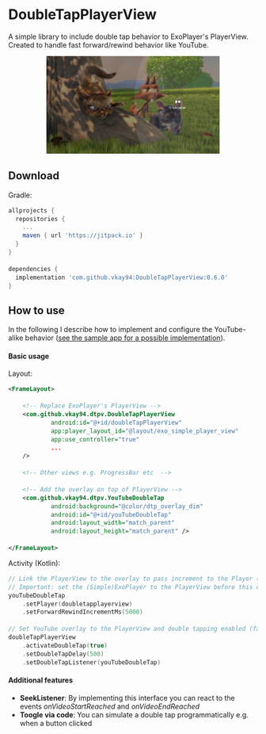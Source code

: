 DoubleTapPlayerView
=====

A simple library to include double tap behavior to ExoPlayer's PlayerView. 
Created to handle fast forward/rewind behavior like YouTube.

<p align="center">
    <img src="github/youtube_preview.png" alt="youtube_preview" width="350"/>
</p>

Download
--------
Gradle:

```gradle
allprojects {
  repositories {
    ...
    maven { url 'https://jitpack.io' }
  }
}

dependencies {
  implementation 'com.github.vkay94:DoubleTapPlayerView:0.6.0'
}
```

How to use
-------------------

In the following I describe how to implement and configure the YouTube-alike behavior
([see the sample app for a possible implementation][MainActivity]). 

#### Basic usage

Layout:

```xml
<FrameLayout>

    <!-- Replace ExoPlayer's PlayerView -->
    <com.github.vkay94.dtpv.DoubleTapPlayerView
            android:id="@+id/doubleTapPlayerView"
            app:player_layout_id="@layout/exo_simple_player_view"
            app:use_controller="true"
            ... 
    />

    <!-- Other views e.g. ProgressBar etc  -->

    <!-- Add the overlay on top of PlayerView -->
    <com.github.vkay94.dtpv.YouTubeDoubleTap
            android:background="@color/dtp_overlay_dim"
            android:id="@+id/youTubeDoubleTap"
            android:layout_width="match_parent"
            android:layout_height="match_parent" />

</FrameLayout>
```

Activity (Kotlin): 

```kotlin
// Link the PlayerView to the overlay to pass increment to the Player (seekTo)
// Important: set the (Simple)ExoPlayer to the PlayerView before this call
youTubeDoubleTap
    .setPlayer(doubletapplayerview)
    .setForwardRewindIncrementMs(5000)

// Set YouTube overlay to the PlayerView and double tapping enabled (false by default)
doubleTapPlayerView
    .activateDoubleTap(true)
    .setDoubleTapDelay(500)
    .setDoubleTapListener(youTubeDoubleTap)
```

#### Additional features

* **SeekListener**: By implementing this interface you can react to the 
                    events *onVideoStartReached* and *onVideoEndReached*          
* **Toogle via code**: You can simulate a double tap programmatically e.g. 
                    when a button clicked 

[PlayerDoubleTapListener]: https://github.com/vkay94/DoubleTapPlayerView/blob/master/doubletapplayerview/src/main/java/com/github/vkay94/dtpv/PlayerDoubleTapListener.java
[MainActivity]: https://github.com/vkay94/DoubleTapPlayerView/blob/master/app/src/main/java/com/github/vkay94/doubletapplayerviewexample/MainActivity.kt
